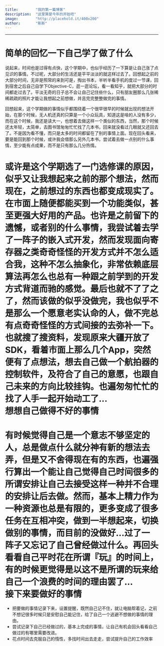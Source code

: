 ```yaml
---
title:        "我的第一篇博客"
description:  "这里算是今年的开始吧"
image:        "http://placehold.it/400x200"
author:       "斯斯"
---
```



-----------
简单的回忆一下自己学了做了什么
=========================
说起来，时间也是过得有点快，这个学期中，也似乎经历了一下算是让自己涨了点见识的事情。不过呢，大部分的生活还是平平淡淡的就这样过去了。回想起之前的大部分时间，无非是照常的来到可是，掏出书本，半听半看手机的度过一节课，回到宿舍之后自己自学下Objective-C，逛一逛论坛，看一看知乎，就把大部分的时间都走过去了。平淡无奇的日子总不会让自己记住些什么，只有朋友圈那么几张稀稀疏疏的照片才能让我想起之前想做，并且完完整整做完的事情。  

回想起来，这个学期做的事情似乎都围绕着一个很早很早的时候就出现的想法开始，在那个时候，无人机还真的只算是一个小众玩具，知道这是啥的人没有多少，而在这个时候，我还是读大一，也想着去做这样一个类似的东西，当然，那个时候还太年轻，太简单，去图书馆匆匆忙忙找了几本书，回来就没看过几眼就又还回去了。不是因为看不懂，而只是太多的时间都留在了别的事情上面。现在回头看来，要是能回到那个时候，或许我会借那么另外几本书，尝试着去做一点别的什么事情，至少能有点成果，而不是只有那么几分热情。

或许是这个学期选了一门选修课的原因，似乎又让我想起来之前的那个想法，然而现在，之前想过的东西也都变成现实了。在市面上随便都能买到一个功能类似，甚至更强大好用的产品。也许是之前留下的遗憾，或者别的什么事情，我尝试着去学了一阵子的嵌入式开发，然而发现面向寄存器之类奇奇怪怪的开发方式并不怎么适合我，这种不怎么抽象化，非常依赖底层算法再怎么也总有一种跟之前学到的开发方式背道而驰的感觉。最后也就不了了之了，然而该做的似乎没做完，我也似乎不是那么一个愿意老实认命的人，做不完总有点奇奇怪怪的方式间接的去弥补一下。也就搜了搜资料，发现原来大疆开放了SDK，看着市面上那么几个App，突然便有了点想法，想去自己做一个航拍器的控制软件，及符合了自己的意愿，也跟自己未来的方向比较挂钩。也遍匆匆忙忙的找了人手一起开始动工了...  
想想自己做得不好的事情
==================
有时候觉得自己是一个意志不够坚定的人，总是做点什么就分神有新的想法去弄，但是又不舍得现在有的东西，也遍强行算出一个能让自己觉得自己时间很多的所谓安排让自己去接受这样一种并不合理的安排让后去做。然而，基本上精力作为一种资源也总是有限的，更多变成了很多任务在互相冲突，做到一半想起来，切换做别的事情，而目前的没做好...过了一阵子又忘记了自己曾经做过什么。再回头看看自己平时花在所谓『玩』的时间上，有的时候更觉得是以这不是所谓的玩来给自己一个浪费的时间的理由罢了...  
接下来要做好的事情
===============  
- 把要做的事情记录下来，设置提醒，既然自己记不住，就让电脑帮着记，之前不想记很多时候只是安慰自己能记住，给了自己一个逃避不想做的事情的理由。  
- 尝试记录下自己已经做过的，基本上完成的事情，让自己有机会回头看看自己做过的有哪里需要改进。
- 花点时间去克服自己的惰性，多找时间出去走走，尝试提升自己的工作效率
